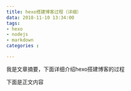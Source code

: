 ```yaml
---
title: hexo搭建博客过程（详细）
data: 2018-11-10 13:34:00
tags: 
- hexo
- nodejs
- markdown
categories : 

---
```

我是文章摘要，下面详细介绍hexo搭建博客的过程

<!-- more -->

下面是正文内容
